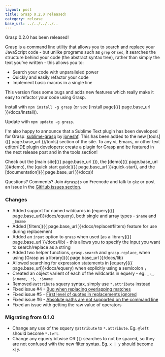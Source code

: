 ```yaml
---
layout: post
title: Grasp 0.2.0 released!
category: release
base_url: ../../../../..
---
```


Grasp 0.2.0 has been released!

Grasp is a command line utility that allows you to search and replace your JavaScript code - but unlike programs such as <code>grep</code> or <code>sed</code>, it searches the structure behind your code (the abstract syntax tree), rather than simply the text you've written - this allows you to:

- Search your code with unparalleled power
- Quickly and easily refactor your code
- Implement basic macros in a single line

This version fixes some bugs and adds new features which really make it easy to refactor your code using Grasp.

Install with `npm install -g grasp` (or see [install page]({{ page.base_url }}/docs/install)).

Update with `npm update -g grasp`.

I'm also happy to announce that a Sublime Text plugin has been developed for Grasp: [sublime-grasp](https://github.com/joneshf/sublime-grasp) by [joneshf](https://github.com/joneshf). This has been added to the new [tools]({{ page.base_url }}/tools) section of the site. To any vi, Emacs, or other text editor/IDE plugin developers: create a plugin for Grasp and be featured in the next release post and in the tools section!

Check out the [main site]({{ page.base_url }}), the [demo]({{ page.base_url }}#demo), the [quick start guide]({{ page.base_url }}/quick-start), and the [documentation]({{ page.base_url }}/docs)!

Questions? Comments? Join `#graspjs` on Freenode and talk to `gkz` or post an issue in the [GitHub issues section](https://github.com/gkz/grasp/issues).

### Changes

- Added support for named wildcards in [equery]({{ page.base_url}}/docs/equery), both single and array types - `$name` and `_$name`
- Added [filters]({{ page.base_url }}/docs/replace#filters) feature for use during replacement
- Added an `input` option to `grasp` when used [as a library]({{ page.base_url }}/docs/lib) - this allows you to specify the input you want to search/replace as a string
- Added two helper functions, `grasp.search` and `grasp.replace`, when using [Grasp as a library]({{ page.base_url }}/docs/lib)
- Allowed searching for expression statements in [equery]({{ page.base_url}}/docs/equery) when explicitly using a semicolon `;`
- Created an object varient of each of the wildcards in equery - eg. `_:_`, `$:name`, `_:$`, `_:$name`
- Removed `@attribute` squery syntax, simply use `*.attribute` instead
- Fixed issue #4 - [Bug when replacing overlapping matches](https://github.com/gkz/grasp/issues/4)
- Fixed issue #5 - [First level of quotes in replacements ignored](https://github.com/gkz/grasp/issues/5)
- Fixed issue #6 - [Absolute paths are not supported on the command line](https://github.com/gkz/grasp/issues/6)
- Fixed an issue with getting the raw value of operators

### Migrating from 0.1.0
- Change any use of the squery `@attribute` to `*.attribute`. Eg. `@left` should become `*.left`.
- Change any equery bitwise OR (`|`) searches to not be spaced, so they are not confused with the new filter syntax. Eg. `x | y` should become `x|y`.
